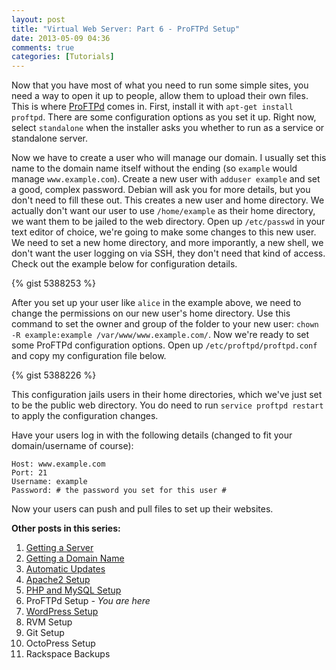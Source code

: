 ```yaml
---
layout: post
title: "Virtual Web Server: Part 6 - ProFTPd Setup"
date: 2013-05-09 04:36
comments: true
categories: [Tutorials]
---
```


Now that you have most of what you need to run some simple sites, you need a way to open it up to people, allow them to upload their own files. This is where [ProFTPd](http://www.proftpd.org/) comes in. First, install it with `apt-get install proftpd`. There are some configuration options as you set it up. Right now, select `standalone` when the installer asks you whether to run as a service or standalone server.

Now we have to create a user who will manage our domain. I usually set this name to the domain name itself without the ending (so `example` would manage `www.example.com`). Create a new user with `adduser example` and set a good, complex password. Debian will ask you for more details, but you don't need to fill these out. This creates a new user and home directory. We actually don't want our user to use `/home/example` as their home directory, we want them to be jailed to the web directory. Open up `/etc/passwd` in your text editor of choice, we're going to make some changes to this new user. We need to set a new home directory, and more imporantly, a new shell, we don't want the user logging on via SSH, they don't need that kind of access. Check out the example below for configuration details.

{% gist 5388253 %}

After you set up your user like `alice` in the example above, we need to change the permissions on our new user's home directory. Use this command to set the owner and group of the folder to your new user: `chown -R example:example /var/www/www.example.com/`. Now we're ready to set some ProFTPd configuration options. Open up `/etc/proftpd/proftpd.conf` and copy my configuration file below.

{% gist 5388226 %}

This configuration jails users in their home directories, which we've just set to be the public web directory. You do need to run `service proftpd restart` to apply the configuration changes.

Have your users log in with the following details (changed to fit your domain/username of course):

```
Host: www.example.com
Port: 21
Username: example
Password: # the password you set for this user #
```

Now your users can push and pull files to set up their websites.

**Other posts in this series:**

1. [Getting a Server](/blog/2013/04/23/virtual-web-server-part-1-rackspace/)
2. [Getting a Domain Name](/blog/2013/04/23/virtual-web-server-part-2-hover/)
3. [Automatic Updates](/blog/2013/04/23/virtual-web-server-part-3-automatic-updates-in-debian/)
4. [Apache2 Setup](/blog/2013/04/28/virtual-web-server-part-4-apache-web-server/)
5. [PHP and MySQL Setup](/blog/2013/05/02/virtual-web-server-part-5-php-and-mysql-setup/)
6. ProFTPd Setup _- You are here_
7. [WordPress Setup](/blog/2013/05/09/virtual-web-server-part-7-wordpress-setup/)
8. RVM Setup
9. Git Setup
10. OctoPress Setup
11. Rackspace Backups
